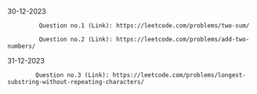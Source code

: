 30-12-2023   
            
             Question no.1 (Link): https://leetcode.com/problems/two-sum/
             
             Question no.2 (Link): https://leetcode.com/problems/add-two-numbers/		

31-12-2023   
            
            Question no.3 (Link): https://leetcode.com/problems/longest-substring-without-repeating-characters/
